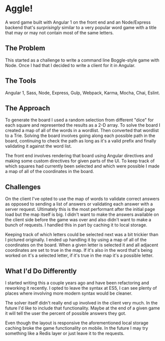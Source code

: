# Aggle!

A word game built with Angular 1 on the front end and an Node/Express backend that's _surprisingly_ similar to a very popular word game with a title that may or may not contain most of the same letters.

## The Problem
This started as a challenge to write a command line Boggle-style game with Node. Once I had that I decided to write a client for it in Angular.

## The Tools
Angular 1, Sass, Node, Express, Gulp, Webpack, Karma, Mocha, Chai, Eslint.

## The Approach
To generate the board I used a random selection from different "dice" for each square and represented the results as a 2-D array. To solve the board I created a map of all of the words in a wordlist. Then converted that wordlist to a Trie. Solving the board involves going along each possible path in the board, continuing to check the path as long as it's a valid prefix and finally validating it against the word list.

The front end involves rendering that board using Angular directives and making some custom directives for given parts of the UI. To keep track of which squares had currently been selected and which were possible I made a map of all of the coordinates in the board.

## Challenges
On the client I've opted to use the map of words to validate correct answers as opposed to sending a list of answers or validating each answer with a server request. Ultimately this is the most performant after the initial page load but the map itself is big. I didn't want to make the answers available on the client side before the game was over and also didn't want to make a bunch of requests. I handled this in part by caching it to local storage.

Keeping track of which letters could be selected next was a bit trickier than I pictured originally. I ended up handling it by using a map of all of the coordinates on the board. When a given letter is selected it and all adjacent coordinates are set to true in the map. If it's also in the word that's being worked on it's a selected letter, if it's true in the map it's a possible letter.

## What I'd Do Differently
I started writing this a couple years ago and have been refactoring and reworking it recently. I opted to leave the syntax at ES5, I can see plenty of places where involving more modern syntax would be cleaner.

The solver itself didn't really end up involved in the client very much. In the future I'd like to include that functionality. Maybe at the end of a given game it will tell the user the percent of possible answers they got.

Even though the layout is responsive the aforementioned local storage caching broke the game functionality on mobile. In the future I may try something like a Redis layer or just leave it to the requests.